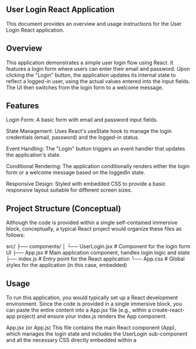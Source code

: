 ## User Login React Application
This document provides an overview and usage instructions for the User Login React application.

## Overview
This application demonstrates a simple user login flow using React. It features a login form where users can enter their email and password. Upon clicking the "Login" button, the application updates its internal state to reflect a logged-in user, using the actual values entered into the input fields. The UI then switches from the login form to a welcome message.

## Features
Login Form: A basic form with email and password input fields.

State Management: Uses React's useState hook to manage the login credentials (email, password) and the logged-in status.

Event Handling: The "Login" button triggers an event handler that updates the application's state.

Conditional Rendering: The application conditionally renders either the login form or a welcome message based on the loggedIn state.

Responsive Design: Styled with embedded CSS to provide a basic responsive layout suitable for different screen sizes.

## Project Structure (Conceptual)
Although the code is provided within a single self-contained immersive block, conceptually, a typical React project would organize these files as follows:

src/
├── components/
│   └── UserLogin.jsx   # Component for the login form UI
├── App.jsx             # Main application component, handles login logic and state
├── index.js            # Entry point for the React application
└── App.css             # Global styles for the application (in this case, embedded)

## Usage
To run this application, you would typically set up a React development environment. Since the code is provided in a single immersive block, you can paste the entire content into a App.jsx file (e.g., within a create-react-app project) and ensure your index.js renders the App component.

App.jsx (or App.js)
This file contains the main React component (App), which manages the login state and includes the UserLogin sub-component and all the necessary CSS directly embedded within a <style> tag.

How it Works
Input State: The App component uses useState hooks (inputEmail, inputPassword) to capture the values typed by the user in the email and password input fields.

UserLogin Component: This component receives the inputEmail, inputPassword values, and the setEmail, setPassword functions as props. It renders the input fields and updates the parent App component's state as the user types.

handleLogin Function: When the "Login" button is clicked, the handleLogin function is called. This function takes the current values from inputEmail and inputPassword states and uses them to update the user state (specifically, setting user.email, user.password, and user.loggedIn to true).

Conditional Rendering: The App component checks the user.loggedIn state. If true, it displays a welcome message; otherwise, it shows the UserLogin form.

Styling
All styling for this application is included directly within the style tag inside the App component. This approach is used for self-contained runnable examples in environments like this one. In a larger-scale React project, you would typically define these styles in separate .css files (e.g., App.css) and import them into your components for better organization and maintainability. The styles are designed to mimic the appearance shown in the provided screenshots.

📂 Project Structure
my-storybook-app/
├── src/
│   ├── App.jsx                       # Main application component
│   ├── index.js                      # Entry point for React app
│   ├── components/
│   │   ├── LoginHandler/
│   │   │   ├── LoginHandler.jsx       # Storyteller component logic
│   │   │   └── LoginHandler.module.css # Styles for Storyteller component
│   │   └── UserLogin/
│   │       ├── UserLogin.jsx           # Individual Chapter component logic
│   │       └── UserLogin.module.css    # Styles for Chapter component
│   └── styles/
│       └── global.css                # Global application styles

💻 Technologies Used
React: A JavaScript library for building user interfaces.

CSS Modules: For scoped component-level styling.

## 📸 Screenshots

![screen - one](resources/screenshot-screen-one.png)
![screen - two](resources/screenshot-screen-two.png)


## 🧑‍💻 Author
Shubham Sarkar
📧 Email: subhampandora123@gmail.com
🔗 LinkedIn: linkedin.com/in/shubham-sarkar-877841b2